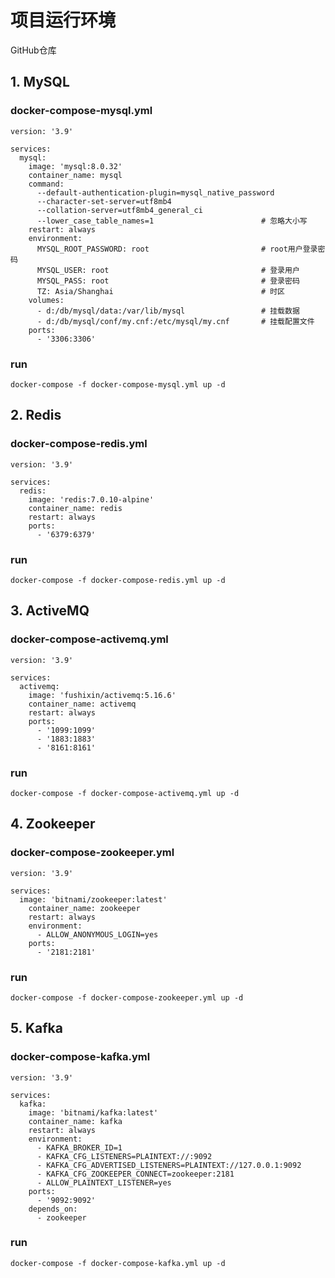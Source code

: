 # 项目运行环境

<a herf='https://github.com/fushixin/docker-images'>GitHub仓库</a>

## 1. MySQL

### docker-compose-mysql.yml

```
version: '3.9'

services:
  mysql:
    image: 'mysql:8.0.32'
    container_name: mysql
    command:
      --default-authentication-plugin=mysql_native_password
      --character-set-server=utf8mb4
      --collation-server=utf8mb4_general_ci
      --lower_case_table_names=1                        # 忽略大小写
    restart: always
    environment:
      MYSQL_ROOT_PASSWORD: root                         # root用户登录密码
      MYSQL_USER: root                                  # 登录用户
      MYSQL_PASS: root                                  # 登录密码
      TZ: Asia/Shanghai                                 # 时区
    volumes:
      - d:/db/mysql/data:/var/lib/mysql                 # 挂载数据
      - d:/db/mysql/conf/my.cnf:/etc/mysql/my.cnf       # 挂载配置文件
    ports:
      - '3306:3306'
```

### run

```
docker-compose -f docker-compose-mysql.yml up -d
```

## 2. Redis

### docker-compose-redis.yml

```
version: '3.9'

services:
  redis:
    image: 'redis:7.0.10-alpine'
    container_name: redis
    restart: always
    ports:
      - '6379:6379'
```

### run

```
docker-compose -f docker-compose-redis.yml up -d
```

## 3. ActiveMQ

### docker-compose-activemq.yml

```
version: '3.9'

services:
  activemq:
    image: 'fushixin/activemq:5.16.6'
    container_name: activemq
    restart: always
    ports:
      - '1099:1099'
      - '1883:1883'
      - '8161:8161'
```

### run

```
docker-compose -f docker-compose-activemq.yml up -d
```

## 4. Zookeeper

### docker-compose-zookeeper.yml

```
version: '3.9'

services:
  image: 'bitnami/zookeeper:latest'
    container_name: zookeeper
    restart: always
    environment:
      - ALLOW_ANONYMOUS_LOGIN=yes
    ports:
      - '2181:2181'
```

### run

```
docker-compose -f docker-compose-zookeeper.yml up -d
```

## 5. Kafka

### docker-compose-kafka.yml

```
version: '3.9'

services:
  kafka:
    image: 'bitnami/kafka:latest'
    container_name: kafka
    restart: always
    environment:
      - KAFKA_BROKER_ID=1
      - KAFKA_CFG_LISTENERS=PLAINTEXT://:9092
      - KAFKA_CFG_ADVERTISED_LISTENERS=PLAINTEXT://127.0.0.1:9092
      - KAFKA_CFG_ZOOKEEPER_CONNECT=zookeeper:2181
      - ALLOW_PLAINTEXT_LISTENER=yes
    ports:
      - '9092:9092'
    depends_on:
      - zookeeper
```

### run

```
docker-compose -f docker-compose-kafka.yml up -d
```